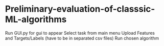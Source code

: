 # Preliminary-evaluation-of-classsic-ML-algorithms
Run GUI.py for gui to appear
Select task from main menu
Upload Features and Targets/Labels (have to be in separated csv files)
Run chosen algorithm

